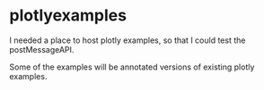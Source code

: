 # plotlyexamples
I needed a place to host plotly examples, so that I could test the postMessageAPI.

Some of the examples will be annotated versions of existing plotly examples.